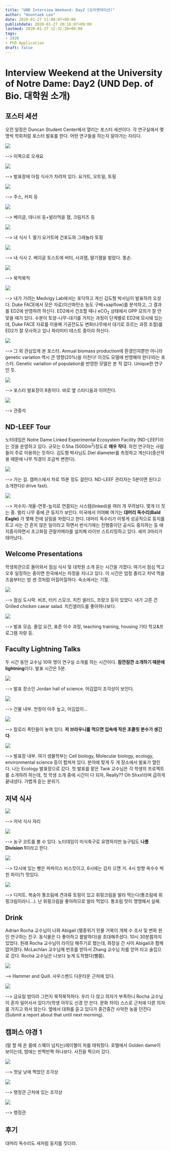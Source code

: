 ```yaml
---
title: "UND Interview Weekend: Day2 (오리엔테이션)"
author: "Hoontaek Lee"
date: 2020-01-27 11:08:07+09:00
publishdate: 2020-01-27 20:16:07+09:00
lastmod: 2020-01-27 12:32:20+09:00
tags:
- 2020
- PhD Application
draft: false
---
```


# Interview Weekend at the University of Notre Dame: Day2 (UND Dep. of Bio. 대학원 소개)

## 포스터 세션

오전 일정은 Duncan Student Center에서 열리는 포스터 세션이다. 각 연구실에서 몇명씩 학회처럼 포스터 발표를 한다. 어떤 연구들을 하는지 알아가는 자리다.

![](/en/posts/20200127_und_visit_day2/day2-fig1-poster.jpg)

--> 이쪽으로 오세요

![](/en/posts/20200127_und_visit_day2/day2-fig3-poster.jpg)

--> 발표장에 아침 식사가 차려져 있다. 요거트, 오트밀, 토핑

![](/en/posts/20200127_und_visit_day2/day2-fig4-poster.jpg)

--> 주스, 커피 등

![](/en/posts/20200127_und_visit_day2/day2-fig5-poster.jpg)

--> 베이글, 데니쉬 등+발라먹을 잼, 크림치즈 등

![](/en/posts/20200127_und_visit_day2/day2-fig6-poster.jpg)

--> 내 식사 1. 딸기 요거트에 건포도와 그래놀라 토핑

![](/en/posts/20200127_und_visit_day2/day2-fig7-poster.jpg)

--> 내 식사 2. 베이글 토스트에 버터, 사과잼, 딸기잼을 발랐다. 똥손.

![](/en/posts/20200127_und_visit_day2/day2-fig8-poster.jpg)

--> 북적북적

![](/en/posts/20200127_und_visit_day2/day2-fig9-poster.jpg)

--> 내가 가려는 Medvigy Lab에서는 포닥하고 계신 김도형 박사님이 발표하려 오셨다. Duke FACE에서 모은 자료(이산화탄소 농도 구배+sapflow)를 분석하고, 그 결과를 ED2에 반영하려 하신다. ED2에서 건조할 때나 eCO<sub>2</sub> 상태에서 GPP 모의가 잘 안 맞을 때가 있다. 수분이 토양-나무-대기를 거치는 과정이 단계별로 ED2에 모사돼 있는데, Duke FACE 자료를 이용해 기공전도도 변화(나무에서 대기로 흐르는 과정 조절)를 ED2가 잘 모사하고 있나 파라미터 테스트 중이라 하신다.

![](/en/posts/20200127_und_visit_day2/day2-fig10-poster.jpg)

--> 그 외 관심있게 본 포스터. Annual biomass production에 환경인자뿐만 아니라 genetic variation 역시 큰 영향(20%)을 미친다! 이것도 모델에 반영해야 한다!라는 포스터. Genetic variation of population을 반영한 모델은 본 적 없다. Unique한 연구인 듯.

![](/en/posts/20200127_und_visit_day2/day2-fig2-poster.jpg)

--> 포스터 발표장이 8층이다. 바로 옆 스타디움과 이어진다.

![](/en/posts/20200127_und_visit_day2/day2-fig11-poster.jpg)

--> 관중석

## ND-LEEF Tour

노터데임은 Notre Dame Linked Experimental Ecosystem Facility (ND-LEEF)라는 것을 운영하고 있다. 규모는 0.5ha (5000m<sup>2</sup>)정도로 **매우 작다**. 하천 연구하는 사람들이 주로 이용하는 듯하다. 김도형 박사님도 Diel diameter를 측정하고 계신다(증산작용 때문에 나무 직경이 조금씩 변한다).

![](/en/posts/20200127_und_visit_day2/day2-fig12-leef.jpg)

--> 가는 길. 캠퍼스에서 차로 15분 정도 걸린다. ND-LEEF 관리자는 5분이면 된다고 소개한다(I drive fast). 

![](/en/posts/20200127_und_visit_day2/day2-fig13-leef.jpg)

--> 저수지-개울-연못-늪지로 연결되는 시스템(linked)을 여러 개 꾸려놨다. 몇개 더 짓는 중. 멀리 나무 중에 큰 둥지가 보인다. 미국에서 어여삐 여기는 **대머리 독수리(Bald Eagle)** 가 몇해 전에 살림을 차렸다고 한다. 대머리 독수리가 이렇게 성공적으로 둥지를 트고 사는 건 흔치 않은 일이라고 하면서 번식기에는 진행중이던 공사도 중지하는 등 애지중지하면서 초고화질 관찰카메라를 설치해 라이브 스트리밍하고 있다. 새끼 3마리가 태어났다.

## Welcome Presentations

학생회관으로 돌아와서 점심 식사 및 대학원 소개 듣는 시간을 가졌다. 여기서 점심 먹고 오후 일정하는 중이면 한국에서는 자정을 지나고 있다. 이 시간은 엄청 졸리고 저녁 먹을 즈음부터는 밤 샌 것처럼 어질어질하다. 숙소에서는 기절.

![](/en/posts/20200127_und_visit_day2/day2-fig14-gradintro.jpg)

--> 점심 도시락. 비프, 터키 스모크, 치킨 샐러드, 프랑크 등이 있었다. 내가 고른 건 Grilled chicken caear salad. 치킨샐러드를 좋아하나보다.

![](/en/posts/20200127_und_visit_day2/day2-fig15-gradintro.jpg)

--> 발표 모습. 졸업 요건, 표준 이수 과정, teaching training, housing 기타 학교&프로그램 자랑 등.

## Faculty Lightning Talks

두 시간 동안 교수님 10여 명이 연구실 소개를 하는 시간이다. **잠깐잠깐 소개하기 때문에 lightning**이다. 발표 시간은 5분. 

![](/en/posts/20200127_und_visit_day2/day2-fig16-lightning.jpg)

--> 발표 장소인 Jordan hall of science. 어김없이 조각상이 보인다.

![](/en/posts/20200127_und_visit_day2/day2-fig17-lightning.jpg)

--> 건물 내부. 천장이 아주 높고, 어김없이...

![](/en/posts/20200127_und_visit_day2/day2-fig18-lightning.jpg)

--> 칼로리 폭탄들이 놓여 있다. **저 브라우니를 먹으면 입속에 작은 초콜릿 분수가 생긴다**.

![](/en/posts/20200127_und_visit_day2/day2-fig19-lightning.jpg)

--> 발표장 내부. 여기 생물학부는 Cell biology, Molecular biology, ecology, environmental science 등이 합쳐져 있다. 분야에 맞게 두 개 장소에서 발표가 열린다. 나는 Ecology 발표장으로 갔다. 첫 발표를 맡은 Tank 교수님은 각 학생의 프로젝트를 소개하려 하는데, 첫 학생 소개 중에 시간이 다 되자, Really?? Oh Shxx!라며 급하게 끝내셨다. 가볍게 듣는 분위기.

## 저녁 식사

![](/en/posts/20200127_und_visit_day2/day2-fig20-dinner.jpg)

--> 저녁 식사 자리

![](/en/posts/20200127_und_visit_day2/day2-fig21-dinner.jpg)

--> 농구 코트를 볼 수 있다. 노터데임이 미식축구로 유명하지만 농구팀도 **나름 Division 1**이라고 한다.

![](/en/posts/20200127_und_visit_day2/day2-fig22-dinner.jpg)

--> 12시에 있는 빵은 파파이스 비스킷이고, 6시에는 감자 으깬 거. 4시 방향 옥수수 박힌 파이(?) 맛있다.

![](/en/posts/20200127_und_visit_day2/day2-fig23-dinner.jpg)

--> 디저트. 복숭아 통조림에 견과류 토핑이 있고 휘핑크림을 발라 먹는다(통조림에 휘핑크림이라니...). 난 휘핑크림을 좋아하므로 발라 먹었다. 통조림 맛이 맹맹해서 실패.

## Drink

Adrian Rocha 교수님이 나와 Abigail (멸종위기 민물 거북이 개체 수 조사 및 변화 원인 연구하는 친구. 동식물은 다 좋아하고 활발하다)을 초대해주셨다. 10시 30분쯤까지 있었다. 원래 Rocha 교수님이 라이딩 해주기로 했는데, 화장실 간 사이 Abigail과 함께 없어졌다. McLachlan 교수님께 번호를 받아서 Zhang 교수님 차를 얻어 타고 술집으로 갔다. Rocha 교수님은 나보다 늦게 도착했다(뻘쭘).

![](/en/posts/20200127_und_visit_day2/day2-fig24-drink.jpg)

--> Hammer and Quill. 사우스벤드 다운타운 근처에 있다.

![](/en/posts/20200127_und_visit_day2/day2-fig25-drink.jpg)

--> 금요일 밤이라 그런지 북적북적하다. 우리 다 앉고 의자가 부족하니 Rocha 교수님이 혼자 일어서서 있다가(학생 아무도 신경 안 쓴다. 문화 차이) 스스로 근처에 다른 의자를 가지고 와서 앉는다. 옆에서 대화를 듣고 있다가 중간중간 사악한 농을 던진다(Submit a report about that until next morning).

## 캠퍼스 야경 1

(말 할 때 온 몸에 스웩이 넘치는)레이첼이 차를 태워줬다. 호텔에서 Golden dame이 보이는데, 밤에는 반짝반짝 하나보다. 사진을 찍으러 갔다.

![](/en/posts/20200127_und_visit_day2/day2-fig26-darkcam.jpg)

--> 첫날 낮에 찍었던 조각상

![](/en/posts/20200127_und_visit_day2/day2-fig27-darkcam.jpg)

--> 행정관 근처에 있는 조각상

![](/en/posts/20200127_und_visit_day2/day2-fig28-darkcam.jpg)

--> 행정관

## 후기

대머리 독수리도 새처럼 둥지를 짓더라.